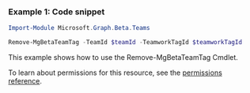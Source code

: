 ### Example 1: Code snippet

```powershellImport-Module Microsoft.Graph.Beta.Teams

Remove-MgBetaTeamTag -TeamId $teamId -TeamworkTagId $teamworkTagId
```
This example shows how to use the Remove-MgBetaTeamTag Cmdlet.
To learn about permissions for this resource, see the [permissions reference](/graph/permissions-reference).

